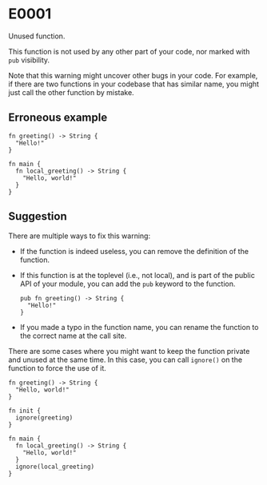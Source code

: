# E0001

Unused function.

This function is not used by any other part of your code, nor marked with `pub`
visibility.

Note that this warning might uncover other bugs in your code. For example, if
there are two functions in your codebase that has similar name, you might just
call the other function by mistake.

## Erroneous example

```moonbit
fn greeting() -> String {
  "Hello!"
}

fn main {
  fn local_greeting() -> String {
    "Hello, world!"
  }
}
```

## Suggestion

There are multiple ways to fix this warning:

- If the function is indeed useless, you can remove the definition of the
  function.
- If this function is at the toplevel (i.e., not local), and is part of the
  public API of your module, you can add the `pub` keyword to the function.

  ```moonbit
  pub fn greeting() -> String {
    "Hello!"
  }
  ```

- If you made a typo in the function name, you can rename the function to the
  correct name at the call site.

There are some cases where you might want to keep the function private and
unused at the same time. In this case, you can call `ignore()` on the function
to force the use of it.

```moonbit
fn greeting() -> String {
  "Hello, world!"
}

fn init {
  ignore(greeting)
}
```

```moonbit
fn main {
  fn local_greeting() -> String {
    "Hello, world!"
  }
  ignore(local_greeting)
}
```
